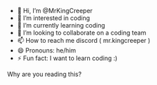 - 👋 Hi, I’m @MrKingCreeper
- 👀 I’m interested in coding
- 🌱 I’m currently learning coding
- 💞️ I’m looking to collaborate on a coding team
- 📫 How to reach me discord ( mr.kingcreeper )
- 😄 Pronouns: he/him
- ⚡ Fun fact: I want to learn coding :)

Why are you reading this?
